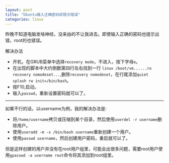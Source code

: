 ```yaml
---
layout: post
title: "Ubuntu输入正确密码却提示错误"
categories: linux
---
```

昨晚不知道电脑发啥神经，没来由的不让我进去。即使输入正确的密码也提示出错，root的也错误。

解决办法

- 开机，在GRUB菜单中选择`recovery mode`，不进入，按下字母`e`。
- 在出现的脚本中大约倒数第四行左右找到一行 `linux /boot/vm......ro recovery nomodeset...`,删除`recovery nomodeset`，在行尾添加`quiet splash rw init=/bin/bash`。
- 按F10,启动。
- 输入`passwd`，重新设置密码就可以了。

---

如果不行的话，以username为例，我的解决办法是:

- 将`/home/username`拷贝或压缩到某个目录，然后使用`userdel -r username`删除用户。
- 使用`useradd -m -s /bin/bash username`重新创建一个用户。
- 使用`passwd username`，然后创建用户密码，重启就可以了。


但是这样创建的用户并没有在root用户组里，可能会出很多问题，需要root用户使用`gpasswd -a username root`命令将其添加到root组里。

